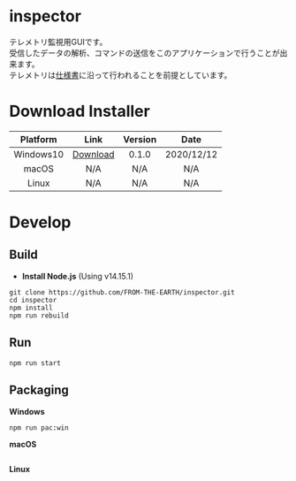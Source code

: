 # inspector
  テレメトリ監視用GUIです。<br>
  受信したデータの解析、コマンドの送信をこのアプリケーションで行うことが出来ます。<br>
  テレメトリは[仕様書](https://github.com/FROM-THE-EARTH/document/blob/main/%E3%83%86%E3%83%AC%E3%83%A1%E3%83%88%E3%83%AA%E3%82%B7%E3%82%B9%E3%83%86%E3%83%A0%E4%BB%95%E6%A7%98%E6%9B%B8.pdf)に沿って行われることを前提としています。

# Download Installer
  |Platform|Link|Version|Date|
  |:----:|:----:|:----:|:----:|
  |Windows10|[Download](https://github.com/FROM-THE-EARTH/inspector/raw/main/release/inspector-installer-win.exe)|0.1.0|2020/12/12|
  |macOS|N/A|N/A|N/A|
  |Linux|N/A|N/A|N/A|

# Develop
## Build
  - **Install Node.js** (Using v14.15.1)
  ```
  git clone https://github.com/FROM-THE-EARTH/inspector.git
  cd inspector
  npm install
  npm run rebuild
  ```

## Run
  ```
  npm run start
  ```

## Packaging
  **Windows**
  ```
  npm run pac:win
  ```
  **macOS**
  ```
  ```
  **Linux**
  ```
  ```
